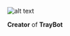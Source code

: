 ![alt text](https://github.com/AdemoYT/AdemoYT/blob/main/Sans%20titre.jpg?raw=true)



**Creator** of __TrayBot__
